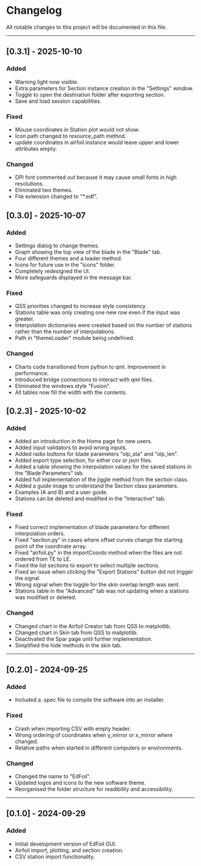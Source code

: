 # Changelog
All notable changes to this project will be documented in this file.

---
## [0.3.1] - 2025-10-10
### Added
- Warning light now visible.
- Extra parameters for Section instance creation in the "Settings" window.
- Toggle to open the destination folder after exporting section.
- Save and load session capabilities.

### Fixed
- Mouse coordinates in Station plot would not show.
- Icon path changed to resource_path method.
- update coordinates in airfoil instance would leave upper and lower attributes empty.

### Changed
- DPI font commented out because it may cause small fonts in high resolutions.
- Eliminated two themes.
- File extension changed to "*.edf".

## [0.3.0] - 2025-10-07
### Added
- Settings dialog to change themes.
- Graph showing the top view of the blade in the "Blade" tab.
- Four different themes and a loader method.
- Icons for future use in the "icons" folder.
- Completely redesigned the UI.
- More safeguards displayed in the message bar.

### Fixed
- QSS priorities changed to increase style consistency.
- Stations table was only creating one new row even if the input was greater.
- Interpolation dictionaries were created based on the number of stations rather than the number of interpolations.
- Path in "themeLoader" module being undefined.

### Changed
- Charts code transitioned from python to qml. Improvement in performance.
- Introduced bridge connections to interact with qml files.
- Eliminated the windows style "Fusion".
- All tables now fill the width with the contents.

## [0.2.3] - 2025-10-02
### Added
- Added an introduction in the Home page for new users.
- Added input validators to avoid wrong inputs.
- Added radio buttons for blade parameters "olp_sta" and "olp_len".
- Added export type selection, for either csv or json files.
- Added a table showing the interpolation values for the saved stations in the "Blade Parameters" tab.
- Added full implementation of the jiggle method from the section class.
- Added a guide image to understand the Section class parameters.
- Examples (A and B) and a user guide.
- Stations can be deleted and modified in the "Interactive" tab.

### Fixed
- Fixed correct implementation of blade parameters for different interpolation orders.
- Fixed "section.py" in cases where offset curves change the starting point of the coordinate array.
- Fixed "airfoil.py" in the importCoords method when the files are not ordered from TE to LE.
- Fixed the list sections to export to select multiple sections.
- Fixed an issue when clicking the "Export Stations" button did not trigger the signal.
- Wrong signal when the toggle for the skin overlap length was sent.
- Stations table in the "Advanced" tab was not updating when a stations was modified or deleted.

### Changed
- Changed chart in the Airfoil Creator tab from QSS to matplotlib.
- Changed chart in Skin tab from QSS to matplotlib.
- Deactivated the Spar page until further implementation.
- Simplified the hide methods in the skin tab.

---

## [0.2.0] - 2024-09-25
### Added
- Included a .spec file to compile the software into an installer.

### Fixed
- Crash when importing CSV with empty header.
- Wrong ordering of coordinates when y_mirror or x_mirror where changed.
- Relative paths when started in different computers or environments.

### Changed
- Changed the name to "EdFoil".
- Updated logos and icons to the new software theme.
- Reorganised the folder structure for readibility and accessibility.

---

## [0.1.0] - 2024-09-29
### Added
- Initial development version of EdFoil GUI.
- Airfoil import, plotting, and section creation.
- CSV station import functionality.